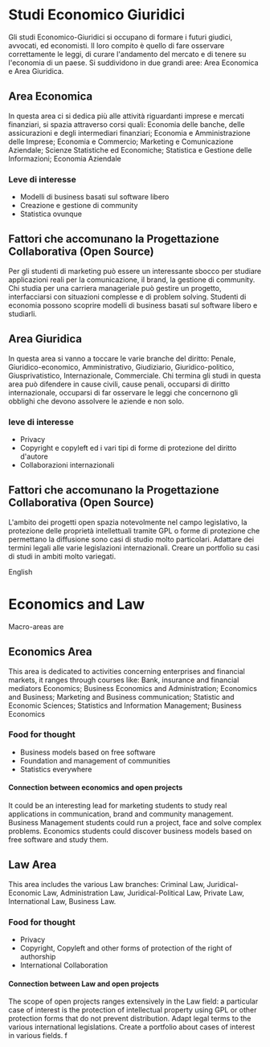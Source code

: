 # Studi Economico Giuridici

Gli studi Economico-Giuridici si occupano di formare i futuri giudici, avvocati, ed economisti. Il loro compito è quello di fare osservare correttamente le leggi, di curare l'andamento del mercato e di tenere su l'economia di un paese.
Si suddividono in due grandi aree: Area Economica e Area Giuridica. 

## Area Economica
In questa area ci si dedica più alle attività riguardanti imprese e mercati finanziari, si spazia attraverso corsi quali: Economia delle banche, delle assicurazioni e degli intermediari finanziari; Economia e Amministrazione delle Imprese; Economia e Commercio; Marketing e Comunicazione Aziendale; Scienze Statistiche ed Economiche; Statistica e Gestione delle Informazioni; Economia Aziendale 
### Leve di interesse
- Modelli di business basati sul software libero
- Creazione e gestione di community
- Statistica ovunque

## Fattori che accomunano la Progettazione Collaborativa (Open Source)
Per gli studenti di marketing può essere un interessante sbocco per studiare applicazioni reali per la comunicazione, il brand, la gestione di community. 
Chi studia per una carriera manageriale può gestire un progetto, interfacciarsi con situazioni complesse e di problem solving.
Studenti di economia possono scoprire modelli di business basati sul software libero e studiarli.


## Area Giuridica
In questa area si vanno a toccare le varie branche del diritto: Penale, Giuridico-economico, Amministrativo, Giudiziario, Giuridico-politico, Giusprivatistico, Internazionale, Commerciale.
Chi termina gli studi in questa area può difendere in cause civili, cause penali, occuparsi di diritto internazionale, occuparsi di far osservare le leggi che concernono gli obblighi che devono assolvere le aziende e non solo.
 
### leve di interesse
 - Privacy
 - Copyright e copyleft ed i vari tipi di forme di protezione del diritto d'autore
 - Collaborazioni internazionali

## Fattori che accomunano la Progettazione Collaborativa (Open Source)
L'ambito dei progetti open spazia notevolmente nel campo legislativo, la protezione delle proprietà intellettuali tramite GPL o forme di protezione che permettano la diffusione sono casi di studio molto particolari.
Adattare dei termini legali alle varie legislazioni internazionali.
Creare un portfolio su casi di studi in ambiti molto variegati.

English

# Economics and Law

Macro-areas are

## Economics Area
This area is dedicated to activities concerning enterprises and financial markets, it ranges through courses like:
Bank, insurance and financial mediators Economics; Business Economics and Administration; Economics and Business; Marketing and Business communication; Statistic and Economic Sciences; Statistics and Information Management; Business Economics
### Food for thought
- Business models based on free software
- Foundation and management of communities
- Statistics everywhere

#### Connection between economics and open projects
It could be an interesting lead for marketing students to study real applications in communication, brand and community management.
Business Management students could run a project, face and solve complex problems.
Economics students could discover business models based on free software and study them.

## Law Area
This area includes the various Law branches:
Criminal Law, Juridical-Economic Law, Administration Law, Juridical-Political Law, Private Law, International Law, Business Law.

### Food for thought
- Privacy
- Copyright, Copyleft and other forms of protection of the right of authorship
- International Collaboration

#### Connection between Law and open projects
The scope of open projects ranges extensively in the Law field: a particular case of interest is the protection of intellectual property using GPL or other protection forms that do not prevent distribution.
Adapt legal terms to the various international legislations.
Create a portfolio about cases of interest in various fields.
f 
